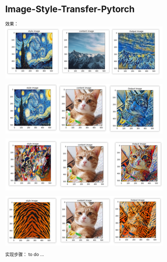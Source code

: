 # Image-Style-Transfer-Pytorch

效果：
![image-20210613014512246](https://github.com/Chillstepp/Image-Style-Transfer-Pytorch/blob/main/readme_ing/imag1.png?raw=true)

![image-20210613014803370](https://github.com/Chillstepp/Image-Style-Transfer-Pytorch/blob/main/readme_ing/image2.png?raw=true)

![image-20210613020119530](https://github.com/Chillstepp/Image-Style-Transfer-Pytorch/blob/main/readme_ing/image3.png?raw=true)

![image-20210613020119531](https://github.com/Chillstepp/Image-Style-Transfer-Pytorch/blob/main/readme_ing/image4.jpg?raw=true)

实现步骤：
to do ...
